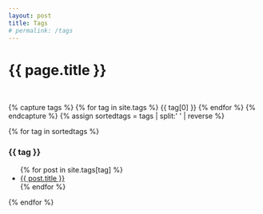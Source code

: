 ```yaml
---
layout: post
title: Tags
# permalink: /tags
---
```


<h1>{{ page.title }}</h1>
<p>&nbsp;</p>

{% capture tags %}
  {% for tag in site.tags %}
    {{ tag[0] }}
  {% endfor %}
{% endcapture %}
{% assign sortedtags = tags | split:' ' | reverse %}

{% for tag in sortedtags %}
  <h3 id="{{ tag }}">{{ tag }}</h3>
  <ul>
  {% for post in site.tags[tag] %}
    <li><a target="_blank" href="{{ post.url }}">{{ post.title }}</a></li>
  {% endfor %}
  </ul>
{% endfor %}